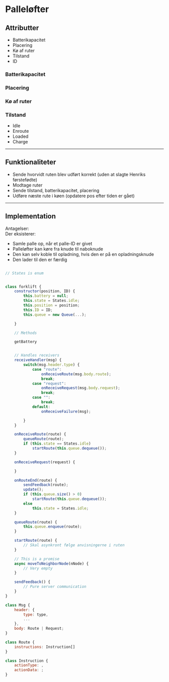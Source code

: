 # Palleløfter

## Attributter
- Batterikapacitet
- Placering
- Kø af ruter
- Tilstand
- ID

### Batterikapacitet

### Placering

### Kø af ruter

### Tilstand
- Idle
- Enroute
- Loaded
- Charge



---

## Funktionaliteter
- Sende hvorvidt ruten blev udført korrekt (uden at slagte Henriks førstefødte)
- Modtage ruter
- Sende tilstand, batterikapacitet, placering
- Udføre næste rute i køen (opdatere pos efter tiden er gået)


---

## Implementation
Antagelser:  
Der eksisterer:
- Samle palle op, når et palle-ID er givet
- Palleløfter kan køre fra knude til naboknude
- Den kan selv koble til opladning, hvis den er på en opladningsknude
- Den lader til den er færdig



```javascript

// States is enum


class forklift {
    constructor(position, ID) {
        this.battery = null;
        this.state = States.idle;
        this.position = position;
        this.ID = ID;
        this.queue = new Queue(...);

    }

    // Methods

    getBattery


    // Handles receivers
    receiveHandler(msg) {
        switch(msg.header.type) {
            case "route":
                onReceiveRoute(msg.body.route);
                break;
            case "request":
                onReceiveRequest(msg.body.request);
                break;
            case "":
                break;
            default:
                onReceiveFailure(msg);

        }
    }

    onReceiveRoute(route) {
        queueRoute(route);
        if (this.state == States.idle) 
            startRoute(this.queue.dequeue());
    }

    onReceiveRequest(request) {

    }

    onRouteEnd(route) {
        sendFeedback(route); 
        update();
        if (this.queue.size() > 0) 
            startRoute(this.queue.dequeue());
        else 
            this.state = States.idle;
    }

    queueRoute(route) {
        this.queue.enqueue(route);
    }

    startRoute(route) {
        // Skal asynkront følge anvisningerne i ruten
    }

    // This is a promise
    async moveToNeighborNode(nNode) {
        // Very empty
    }

    sendFeedback() {
        // Pure server communication
    }
}

class Msg {
    header: {
        type: type,
        ...
    },
    body: Route | Request;
}

class Route {
    instructions: Instruction[]
}

class Instruction {
    actionType: ,
    actionData: ;
}

```


